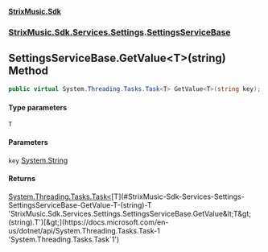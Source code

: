 #### [StrixMusic.Sdk](./index.md 'index')
### [StrixMusic.Sdk.Services.Settings](./StrixMusic-Sdk-Services-Settings.md 'StrixMusic.Sdk.Services.Settings').[SettingsServiceBase](./StrixMusic-Sdk-Services-Settings-SettingsServiceBase.md 'StrixMusic.Sdk.Services.Settings.SettingsServiceBase')
## SettingsServiceBase.GetValue&lt;T&gt;(string) Method
```csharp
public virtual System.Threading.Tasks.Task<T> GetValue<T>(string key);
```
#### Type parameters
<a name='StrixMusic-Sdk-Services-Settings-SettingsServiceBase-GetValue-T-(string)-T'></a>
`T`  
  
#### Parameters
<a name='StrixMusic-Sdk-Services-Settings-SettingsServiceBase-GetValue-T-(string)-key'></a>
`key` [System.String](https://docs.microsoft.com/en-us/dotnet/api/System.String 'System.String')  
  
#### Returns
[System.Threading.Tasks.Task&lt;](https://docs.microsoft.com/en-us/dotnet/api/System.Threading.Tasks.Task-1 'System.Threading.Tasks.Task`1')[T](#StrixMusic-Sdk-Services-Settings-SettingsServiceBase-GetValue-T-(string)-T 'StrixMusic.Sdk.Services.Settings.SettingsServiceBase.GetValue&lt;T&gt;(string).T')[&gt;](https://docs.microsoft.com/en-us/dotnet/api/System.Threading.Tasks.Task-1 'System.Threading.Tasks.Task`1')  

